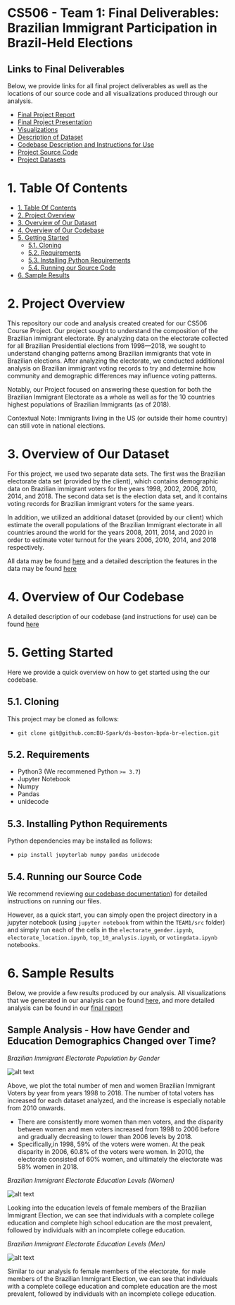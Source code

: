 # CS506 - Team 1: Final Deliverables: Brazilian Immigrant Participation in Brazil-Held Elections

## Links to Final Deliverables
Below, we provide links for all final project deliverables as well as the locations of our source code and all visualizations produced through our analysis.
* [Final Project Report](./Final_Report_Team1.pdf)
* [Final Project Presentation](./Final_Presentation_Team1.pdf)
* [Visualizations](./readme_images)
* [Description of Dataset](./README_DataDescription.md)
* [Codebase Description and Instructions for Use](./Code_Description.md)
* [Project Source Code](./src)
* [Project Datasets](./data)


# 1. Table Of Contents
- [1. Table Of Contents](#1-table-of-contents)
- [2. Project Overview](#2-project-overview)
- [3. Overview of Our Dataset](#3-overview-of-our-dataset)
- [4. Overview of Our Codebase](#4-overview-of-our-codebase)
- [5. Getting Started](#5-getting-started)
  - [5.1. Cloning](#51-cloning)
  - [5.2. Requirements](#52-requirements)
  - [5.3. Installing Python Requirements](#53-installing-python-requirements)
  - [5.4. Running our Source Code](#54-running-our-source-code)
- [6. Sample Results](#6-sample-results)


# 2. Project Overview

This repository our code and analysis created created for our CS506 Course Project. Our project sought to understand the composition of the Brazilian immigrant electorate. By analyzing data on the electorate collected for all Brazilian Presidential elections from 1998—2018, we sought to understand changing patterns among Brazilian immigrants that vote in Brazilian elections. After analyzing the electorate, we conducted additional analysis on Brazilian immigrant voting records to try and determine how community and demographic differences may influence voting patterns.

Notably, our Project focused on answering these question for both the Brazilian Immigrant Electorate as a whole as well as for the 10 countries highest populations of Brazilian Immigrants (as of 2018).
 
Contextual Note: Immigrants living in the US (or outside their home country) can still vote in national elections.

# 3. Overview of Our Dataset
For this project, we used two separate data sets. The first was the Brazilian electorate data set (provided by the client), which contains demographic data on Brazilian immigrant voters for the years 1998, 2002, 2006, 2010, 2014, and 2018. The second data set is the election data set, and it contains voting records for Brazilian immigrant voters for the same years.

In addition, we utilized an additional dataset (provided by our client) which estimate the overall populations of the Brazilian Immigrant electorate in all countries around the world for the years 2008, 2011, 2014, and 2020 in order to estimate voter turnout for the years 2006, 2010, 2014, and 2018 respectively.

All data may be found [here](./data) and a detailed description the features in the data may be found [here](./README_DataDescription.md)

# 4. Overview of Our Codebase

A detailed description of our codebase (and instructions for use) can be found [here](./Code_Description.md)

# 5. Getting Started

Here we provide a quick overview on how to get started using the our codebase. 

## 5.1. Cloning

This project may be cloned as follows:

* `git clone git@github.com:BU-Spark/ds-boston-bpda-br-election.git`

## 5.2. Requirements
 - Python3 (We recommened Python `>= 3.7`)
 - Jupyter Notebook
 - Numpy
 - Pandas
 - unidecode

## 5.3. Installing Python Requirements

Python dependencies may be installed as follows:

* `pip install jupyterlab numpy pandas unidecode`

## 5.4. Running our Source Code

We recommend reviewing [our codebase documentation](./Code_Description.md)) for detailed instructions on running our files. 

However, as a quick start, you can simply open the project directory in a jupyter notebook (using `jupyter notebook` from within the `TEAM1/src` folder) and simply run each of the cells in the `electorate_gender.ipynb`, `electorate_location.ipynb`, `top_10_analysis.ipynb`, or `votingdata.ipynb` notebooks.


# 6. Sample Results
Below, we provide a few results produced by our analysis. All visualizations that we generated in our analysis can be found [here](./readme_images), and more detailed analysis can be found in our [final report](./Final_Report_Team1.pdf)

## Sample Analysis - How have Gender and Education Demographics Changed over Time?
*Brazilian Immigrant Electorate Population by Gender*

![alt text](./readme_images/Full_Data_Gender/electorate_gender_graph.png) 

Above, we plot the total number of men and women Brazilian Immigrant Voters by year from years 1998 to 2018. The number of total voters has increased for each dataset analyzed, and the increase is especially notable from 2010 onwards.

* There are consistently more women than men voters, and the disparity between women and men voters increased from 1998 to 2006 before and gradually decreasing to lower than 2006 levels by 2018. 
* Specifically,in 1998, 59% of the voters were women. At the peak disparity in 2006, 60.8% of the voters were women. In 2010, the electorate consisted of 60% women, and ultimately the electorate was 58% women in 2018.

*Brazilian Immigrant Electorate Education Levels (Women)*

![alt text](./readme_images/Full_Data_Education/women_education_graph.png)
 
 Looking into the education levels of female members of the Brazilian Immigrant Election, we can see that individuals with a complete college education and complete high school education are the most prevalent, followed by individuals with an incomplete college education.

 *Brazilian Immigrant Electorate Education Levels (Men)*

![alt text](./readme_images/Full_Data_Education/men_education_graph.png)
 
Similar to our analysis fo female members of the electorate, for male members of the Brazilian Immigrant Election, we can see that individuals with a complete college education and complete education are the most prevalent, followed by individuals with an incomplete college education.
